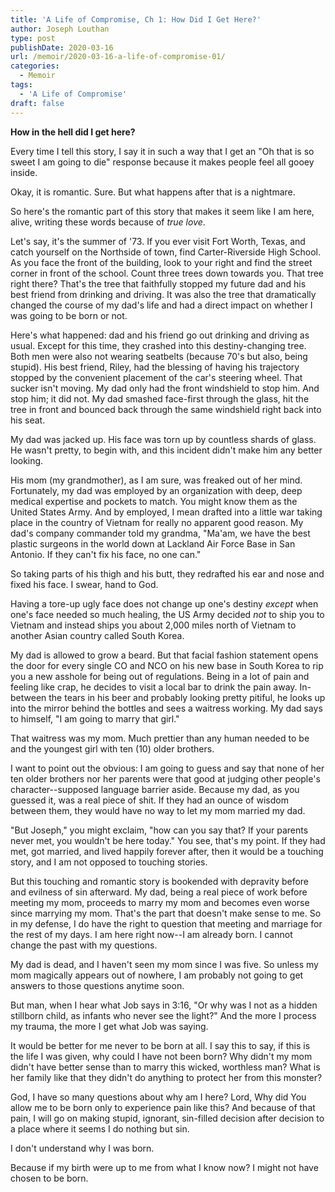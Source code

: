 ```yaml
---
title: 'A Life of Compromise, Ch 1: How Did I Get Here?'
author: Joseph Louthan
type: post
publishDate: 2020-03-16
url: /memoir/2020-03-16-a-life-of-compromise-01/
categories:
  - Memoir
tags:
  - 'A Life of Compromise'
draft: false
---
```


**How in the hell did I get here?**

Every time I tell this story, I say it in such a way that I get an "Oh that is so sweet I am going to die" response because it makes people feel all gooey inside. 

Okay, it is romantic. Sure. But what happens after that is a nightmare. 

So here's the romantic part of this story that makes it seem like I am here, alive, writing these words because of *true love*. 

Let's say, it's the summer of '73. If you ever visit Fort Worth, Texas, and catch yourself on the Northside of town, find Carter-Riverside High School. As you face the front of the building, look to your right and find the street corner in front of the school. Count three trees down towards you. That tree right there? That's the tree that faithfully stopped my future dad and his best friend from drinking and driving. It was also the tree that dramatically changed the course of my dad's life and had a direct impact on whether I was going to be born or not.

Here's what happened: dad and his friend go out drinking and driving as usual. Except for this time, they crashed into this destiny-changing tree. Both men were also not wearing seatbelts (because 70's but also, being stupid). His best friend, Riley, had the blessing of having his trajectory stopped by the convenient placement of the car's steering wheel. That sucker isn't moving. My dad only had the front windshield to stop him. And stop him; it did not. My dad smashed face-first through the glass, hit the tree in front and bounced back through the same windshield right back into his seat.

My dad was jacked up. His face was torn up by countless shards of glass. He wasn't pretty, to begin with, and this incident didn't make him any better looking. 

His mom (my grandmother), as I am sure, was freaked out of her mind. Fortunately, my dad was employed by an organization with deep, deep medical expertise and pockets to match. You might know them as the United States Army. And by employed, I mean drafted into a little war taking place in the country of Vietnam for really no apparent good reason. My dad's company commander told my grandma, "Ma'am, we have the best plastic surgeons in the world down at Lackland Air Force Base in San Antonio. If they can't fix his face, no one can."

So taking parts of his thigh and his butt, they redrafted his ear and nose and fixed his face. I swear, hand to God.

Having a tore-up ugly face does not change up one's destiny *except* when one's face needed so much healing, the US Army decided *not* to ship you to Vietnam and instead ships you about 2,000 miles north of Vietnam to another Asian country called South Korea.

My dad is allowed to grow a beard. But that facial fashion statement opens the door for every single CO and NCO on his new base in South Korea to rip you a new asshole for being out of regulations. Being in a lot of pain and feeling like crap, he decides to visit a local bar to drink the pain away. In-between the tears in his beer and probably looking pretty pitiful, he looks up into the mirror behind the bottles and sees a waitress working. My dad says to himself, "I am going to marry that girl."

That waitress was my mom. Much prettier than any human needed to be and the youngest girl with ten (10) older brothers. 

I want to point out the obvious: I am going to guess and say that none of her ten older brothers nor her parents were that good at judging other people's character--supposed language barrier aside. Because my dad, as you guessed it, was a real piece of shit. If they had an ounce of wisdom between them, they would have no way to let my mom married my dad.

"But Joseph," you might exclaim, "how can you say that? If your parents never met, you wouldn't be here today." You see, that's my point. If they had met, got married, and lived happily forever after, then it would be a touching story, and I am not opposed to touching stories.

But this touching and romantic story is bookended with depravity before and evilness of sin afterward. My dad, being a real piece of work before meeting my mom, proceeds to marry my mom and becomes even worse since marrying my mom. That's the part that doesn't make sense to me. So in my defense, I do have the right to question that meeting and marriage for the rest of my days. I am here right now--I am already born. I cannot change the past with my questions. 

My dad is dead, and I haven't seen my mom since I was five. So unless my mom magically appears out of nowhere, I am probably not going to get answers to those questions anytime soon.

But man, when I hear what Job says in 3:16, "Or why was I not as a hidden stillborn child, as infants who never see the light?" And the more I process my trauma, the more I get what Job was saying.

It would be better for me never to be born at all. I say this to say, if this is the life I was given, why could I have not been born? Why didn't my mom didn't have better sense than to marry this wicked, worthless man? What is her family like that they didn't do anything to protect her from this monster? 

God, I have so many questions about why am I here? Lord, Why did You allow me to be born only to experience pain like this? And because of that pain, I will go on making stupid, ignorant, sin-filled decision after decision to a place where it seems I do nothing but sin.

I don't understand why I was born.

Because if my birth were up to me from what I know now? I might not have chosen to be born.